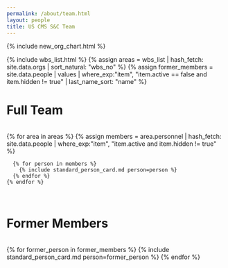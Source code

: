 ```yaml
---
permalink: /about/team.html
layout: people
title: US CMS S&C Team
---
```


{% include new_org_chart.html %}

{% include wbs_list.html %}
{% assign areas = wbs_list | hash_fetch: site.data.orgs | sort_natural: "wbs_no" %}
{% assign former_members = site.data.people | values
                                    | where_exp:"item", "item.active == false and item.hidden != true"
                                    | last_name_sort: "name" %}


<h1>Full Team</h1><br>

<div class="container-fluid">
  <div class="row">
    {% for area in areas %}
      {% assign members = area.personnel | hash_fetch: site.data.people
                                         | where_exp:"item", "item.active and item.hidden != true" %}

      {% for person in members %}
        {% include standard_person_card.md person=person %}
      {% endfor %}
    {% endfor %}
  </div>
</div>

<br>
<h1>Former Members</h1><br>
<div class="container-fluid">
<div class="row">
{% for former_person in former_members %}
    {% include standard_person_card.md person=former_person %}
{% endfor %}
</div>
</div>